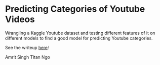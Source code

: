 # Predicting Categories of Youtube Videos

Wrangling a Kaggle Youtube dataset and testing different features of it on different models to find a good model for predicting Youtube categories.

See the writeup [here](https://docs.google.com/document/d/1u59vlM4bEmNDyX6yRFIAr7QzwIRISCnHwasUlAQ6S3Q/edit?usp=sharing)!

Amrit Singh
Titan Ngo
